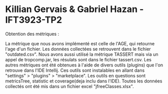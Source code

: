 # Killian Gervais & Gabriel Hazan - IFT3923-TP2

Obtention des métriques :

La métrique que nous avons implémenté est celle de l'AGE, qui retourne l'age d'un fichier. Les données collectées se retrouvent dans le fichier "outdated.csv".
Nous avons aussi utilisé la métrique TASSERT mais via un appel de tropcomp.jar, les résulats sont dans le fichier tassert.csv.
Les autres métriques ont été obtenues à l'aide de divers outils (plugins) que l'on retrouve dans l'IDE Intellij.
Ces outils sont instalables en allant dans "settings" > "plugins" > "marketplace".
Les outils en questions sont metricsTree, statistic et coverage(deja inclu dans l'IDE).
Toutes les données collectés ont été mis dans un fichier excel "jfreeClasses.xlsx".

